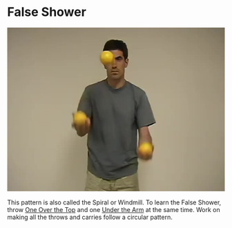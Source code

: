 # False Shower

![FalseShower](/site/videos/poster/falseshower.jpg)

This pattern is also called the Spiral or Windmill. To learn the False Shower, throw [One Over the Top](/site/en/overthetop/README.md) and one
 [Under the Arm](/site/en/underthearm/README.md) at the same time. Work on making all the throws and carries follow a circular pattern.


